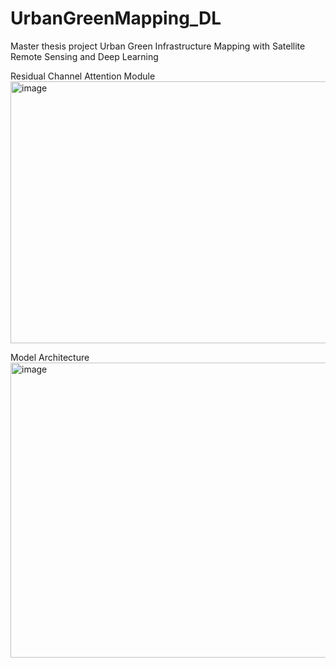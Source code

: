 # UrbanGreenMapping_DL
 Master thesis project Urban Green Infrastructure Mapping with Satellite Remote  Sensing and Deep Learning
 
 Residual Channel Attention Module
 <img width="941" height="419" alt="image" src="https://github.com/user-attachments/assets/e44938cc-53bf-4b15-94cd-8d4b9260fa72" />
 
 Model Architecture
<img width="941" height="472" alt="image" src="https://github.com/user-attachments/assets/3dcdd2b0-be2f-4c79-a423-5fa24823cb86" />
